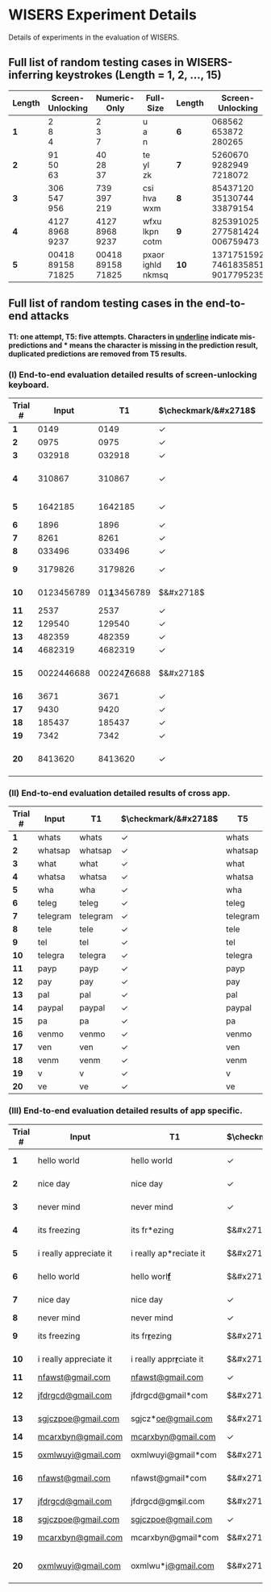 # WISERS Experiment Details
Details of experiments in the evaluation of WISERS.

## Full list of random testing cases in WISERS-inferring keystrokes (Length = 1, 2, ..., 15)

| **Length** | **Screen-Unlocking**    | **Numeric-Only**        | **Full-Size**           | **Length** | **Screen-Unlocking**                   | **Numeric-Only**                       | **Full-Size**                          | **Length** | **Screen-Unlocking**                                  | **Numeric-Only**                                      | **Full-Size**                                         |
|------------|-------------------------|-------------------------|-------------------------|------------|----------------------------------------|----------------------------------------|----------------------------------------|------------|-------------------------------------------------------|-------------------------------------------------------|-------------------------------------------------------|
| **1<br>**  | 2 <br>8<br>4            | 2<br>3<br>7             | u<br>a<br>n             | **6**      | 068562<br>653872<br>280265             | 904819<br>936327<br>540882             | balngo<br>hrifmo<br>tezryw             | **11**     | 82218100139<br>26218481634<br>33589107186             | 41784820716<br>48723799602<br>68872563001             | ylqiielmoho<br>pxzetggrcxg<br>thwsakjteod             |
| **2<br>**  | 91<br>50<br>63          | 40<br>28<br>37          | te<br>yl<br>zk          | **7**      | 5260670<br>9282949<br>7218072          | 2958280<br>9292192<br>6485309          | cdkibyx<br>qotlskz<br>ghflctk          | **12**     | 098539079251<br>328825753635<br>857085497111          | 748503532082<br>450049164597<br>295898082156          | naytsblzxdrj<br>szylmxqjllim<br>patfilswkcej          |
| **3<br>**  | 306<br>547<br>956       | 739<br>397<br>219       | csi<br>hva<br>wxm       | **8**      | 85437120<br>35130744<br>33879154       | 95756580<br>38634842<br>65964210       | toaiquzc<br>pqidlrwa<br>uaiynrmi       | **13**     | 2876024974259<br>1465265988811<br>1406033966135       | 3242733549541<br>7322994281802<br>1048386789639       | ptarpkpusaujl<br>glpizsqiczptn<br>fcjojngzxyvkf       |
| **4<br>**  | 4127<br>8968<br>9237    | 4127<br>8968<br>9237    | wfxu<br>lkpn<br>cotm    | **9**      | 825391025<br>277581424<br>006759473    | 719940202<br>026317997<br>693574538    | jucuurxdm<br>cbeghcuta<br>aedorkpjg    | **14**     | 41845302492256<br>78438253415717<br>02080619089285    | 17633269500226<br>42185712843489<br>41170272367085    | toqmowvkxnjosa<br>fdunuhsimhxclz<br>qiuucjxyczqamo    |
| **5<br>**  | 00418<br>89158<br>71825 | 00418<br>89158<br>71825 | pxaor<br>ighld<br>nkmsq | **10**     | 1371751592<br>7461835851<br>9017795235 | 4683083670<br>9506016800<br>8672604794 | qnfzhqjvak<br>eqfyhbfbkk<br>dlzbboajcu | **15**     | 817967401411367<br>328445035885655<br>616037998122880 | 563789557933062<br>436196398494063<br>313182990131594 | kionmcftkbjrhtg<br>jthohhxiytvtncr<br>kbbcggwajkybmzd |

## Full list of random testing cases in the end-to-end attacks

#### **T1**: one attempt, **T5**: five attempts. Characters in <ins>**underline**</ins> indicate mis-predictions and \* means the character is missing in the prediction result, duplicated predictions are removed from **T5** results.

### (I) End-to-end evaluation detailed results of screen-unlocking keyboard.

| **Trial #** | **Input**  | **T1**           | **$\checkmark/&#x2718$** | **T5**                                             | **$\checkmark/&#x2718$**         | **Trial #** | **Input** | **T1**          | **$\checkmark/&#x2718$** | **T5**                                             | **$\checkmark/&#x2718$**         |
|-------------|------------|------------------|------------------------|----------------------------------------------------|--------------------------------|-------------|-----------|-----------------|------------------------|----------------------------------------------------|--------------------------------|
| **1**       | 0149       | 0149             | $\checkmark$           | 0149                                               | $\checkmark$                   | **21**      | 4869      | 4869            | $\checkmark$           | 4869                                               | $\checkmark$                   |
| **2**       | 0975       | 0975             | $\checkmark$           | 0975                                               | $\checkmark$                   | **22**      | 159628    | 159628          | $\checkmark$           | 159628                                             | $\checkmark$                   |
| **3**       | 032918     | 032918           | $\checkmark$           | 032918                                             | $\checkmark$                   | **23**      | 694330    | 694330          | $\checkmark$           | 694330                                             | $\checkmark$                   |
| **4**       | 310867     | 310867           | $\checkmark$           | 310867                                             | $\checkmark$                   | **24**      | 47526401  | 4<ins>**4**</ins>526401  | $&#x2718$              | 4<ins>**4**</ins>526401<br>4<ins>**4**</ins>526<ins>**7**</ins>01<br>47526401 | $&#x2718$<br>$&#x2718$<br>$\checkmark$ |
| **5**       | 1642185    | 1642185          | $\checkmark$           | 1642185                                            | $\checkmark$                   | **25**      | 976013672 | 9760136<ins>**4**</ins>2 | $&#x2718$              | 9760136<ins>**4**</ins>2<br>976013672                       | $&#x2718$<br>$\checkmark$          |
| **6**       | 1896       | 1896             | $\checkmark$           | 1896                                               | $\checkmark$                   | **26**      | 5198      | 5198            | $\checkmark$           | 5198                                               | $\checkmark$                   |
| **7**       | 8261       | 8261             | $\checkmark$           | 8261                                               | $\checkmark$                   | **27**      | 257813    | 257813          | $\checkmark$           | 257813                                             | $\checkmark$                   |
| **8**       | 033496     | 033496           | $\checkmark$           | 033496                                             | $\checkmark$                   | **28**      | 751943    | 751943          | $\checkmark$           | 751943                                             | $\checkmark$                   |
| **9**       | 3179826    | 3179826          | $\checkmark$           | 3179826                                            | $\checkmark$                   | **29**      | 78787878  | 78<ins>**4**</ins>87878  | $&#x2718$              | 78<ins>**4**</ins>87878<br>78787878                         | $&#x2718$<br>$\checkmark$          |
| **10**      | 0123456789 | 01<ins>**1**</ins>3456789 | $&#x2718$              | 01<ins>**1**</ins>3456789<br>0123456789                     | $&#x2718$<br>$\checkmark$          | **30**      | 643185310 | 6431853<ins>**2**</ins>0 | $&#x2718$              | 6431853<ins>**2**</ins>0<br>643185310                       | $&#x2718$<br>$\checkmark$          |
| **11**      | 2537       | 2537             | $\checkmark$           | 2537                                               | $\checkmark$                   | **31**      | 6263      | 6263            | $\checkmark$           | 6263                                               | $\checkmark$                   |
| **12**      | 129540     | 129540           | $\checkmark$           | 129540                                             | $\checkmark$                   | **32**      | 330522    | 330522          | $\checkmark$           | 330522                                             | $\checkmark$                   |
| **13**      | 482359     | 482359           | $\checkmark$           | 482359                                             | $\checkmark$                   | **33**      | 462183    | 462183          | $\checkmark$           | 462183                                             | $\checkmark$                   |
| **14**      | 4682319    | 4682319          | $\checkmark$           | 4682319                                            | $\checkmark$                   | **34**      | 843250    | 843250          | $\checkmark$           | 843250                                             | $\checkmark$                   |
| **15**      | 0022446688 | 00224<ins>**7**</ins>6688 | $&#x2718$              | 00224<ins>**7**</ins>6688<br>0022<ins>**77**</ins>6688<br>0022446688 | $&#x2718$<br>$&#x2718$<br>$\checkmark$ | **35**      | 987474501 | 98747<ins>**7**</ins>501 | $&#x2718$              | 98747<ins>**7**</ins>501<br>987474501                       | $&#x2718$<br>$\checkmark$          |
| **16**      | 3671       | 3671             | $\checkmark$           | 3671                                               | $\checkmark$                   | **36**      | 2360      | 2360            | $\checkmark$           | 2360                                               | $\checkmark$                   |
| **17**      | 9430       | 9420             | $\checkmark$           | 9420                                               | $\checkmark$                   | **37**      | 950718    | 950718          | $\checkmark$           | 950718                                             | $\checkmark$                   |
| **18**      | 185437     | 185437           | $\checkmark$           | 185437                                             | $\checkmark$                   | **38**      | 825134    | 825134          | $\checkmark$           | 825134                                             | $\checkmark$                   |
| **19**      | 7342       | 7342             | $\checkmark$           | 7342                                               | $\checkmark$                   | **39**      | 5253      | 5253            | $\checkmark$           | 5253                                               | $\checkmark$                   |
| **20**      | 8413620    | 8413620          | $\checkmark$           | 8413620                                            | $\checkmark$                   | **40**      | 47654432  | 4765<ins>**7**</ins>432  | $&#x2718$              | 4765<ins>**7**</ins>432<br>47654<ins>**7**</ins>32<br>47654432       | $&#x2718$<br>$&#x2718$<br>$\checkmark$ |

### (II) End-to-end evaluation detailed results of cross app.

| **Trial #** | **Input** | **T1**   | **$\checkmark/&#x2718$** | **T5**   | **$\checkmark/&#x2718$** | **Trial #** | **Input** | **T1** | **$\checkmark/&#x2718$** | **T5** | **$\checkmark/&#x2718$** |
|-------------|-----------|----------|--------------------------|----------|--------------------------|-------------|-----------|--------|--------------------------|--------|--------------------------|
| **1**       | whats     | whats    | $\checkmark$             | whats    | $\checkmark$             | **21**      | chrom     | chrom  | $\checkmark$             | chrom  | $\checkmark$             |
| **2**       | whatsap   | whatsap  | $\checkmark$             | whatsap  | $\checkmark$             | **22**      | chro      | chro   | $\checkmark$             | chro   | $\checkmark$             |
| **3**       | what      | what     | $\checkmark$             | what     | $\checkmark$             | **23**      | chr       | chr    | $\checkmark$             | chr    | $\checkmark$             |
| **4**       | whatsa    | whatsa   | $\checkmark$             | whatsa   | $\checkmark$             | **24**      | chrome    | chrome | $\checkmark$             | chrome | $\checkmark$             |
| **5**       | wha       | wha      | $\checkmark$             | wha      | $\checkmark$             | **25**      | ch        | ch     | $\checkmark$             | ch     | $\checkmark$             |
| **6**       | teleg     | teleg    | $\checkmark$             | teleg    | $\checkmark$             | **26**      | safa      | safa   | $\checkmark$             | safa   | $\checkmark$             |
| **7**       | telegram  | telegram | $\checkmark$             | telegram | $\checkmark$             | **27**      | safari    | safari | $\checkmark$             | safari | $\checkmark$             |
| **8**       | tele      | tele     | $\checkmark$             | tele     | $\checkmark$             | **28**      | safar     | safar  | $\checkmark$             | safar  | $\checkmark$             |
| **9**       | tel       | tel      | $\checkmark$             | tel      | $\checkmark$             | **29**      | saf       | saf    | $\checkmark$             | saf    | $\checkmark$             |
| **10**      | telegra   | telegra  | $\checkmark$             | telegra  | $\checkmark$             | **30**      | sa        | sa     | $\checkmark$             | sa     | $\checkmark$             |
| **11**      | payp      | payp     | $\checkmark$             | payp     | $\checkmark$             | **31**      | swiss     | swiss  | $\checkmark$             | swiss  | $\checkmark$             |
| **12**      | pay       | pay      | $\checkmark$             | pay      | $\checkmark$             | **32**      | swi       | swi    | $\checkmark$             | swi    | $\checkmark$             |
| **13**      | pal       | pal      | $\checkmark$             | pal      | $\checkmark$             | **33**      | swis      | swis   | $\checkmark$             | swis   | $\checkmark$             |
| **14**      | paypal    | paypal   | $\checkmark$             | paypal   | $\checkmark$             | **34**      | swissc    | swissc | $\checkmark$             | swissc | $\checkmark$             |
| **15**      | pa        | pa       | $\checkmark$             | pa       | $\checkmark$             | **35**      | sw        | sw     | $\checkmark$             | sw     | $\checkmark$             |
| **16**      | venmo     | venmo    | $\checkmark$             | venmo    | $\checkmark$             | **36**      | lh        | lh     | $\checkmark$             | lh     | $\checkmark$             |
| **17**      | ven       | ven      | $\checkmark$             | ven      | $\checkmark$             | **37**      | lhsa      | lhsa   | $\checkmark$             | lhsa   | $\checkmark$             |
| **18**      | venm      | venm     | $\checkmark$             | venm     | $\checkmark$             | **38**      | lhs       | lhs    | $\checkmark$             | lhs    | $\checkmark$             |
| **19**      | v         | v        | $\checkmark$             | v        | $\checkmark$             | **39**      | lhsaf     | lhsaf  | $\checkmark$             | lhsaf  | $\checkmark$             |
| **20**      | ve        | ve       | $\checkmark$             | ve       | $\checkmark$             | **40**      | lhsafe    | lhsafe | $\checkmark$             | lhsafe | $\checkmark$             |

### (III) End-to-end evaluation detailed results of app specific.

| **Trial #** | **Input**              | **T1**                       | **$\checkmark/&#x2718$** | **T5**                                                 | **$\checkmark/&#x2718$** | **Trial #** | **Input**       | **T1**             | **$\checkmark/&#x2718$** | **T5**                                       | **$\checkmark/&#x2718$**       |
|-------------|------------------------|------------------------------|--------------------------|--------------------------------------------------------|--------------------------|-------------|-----------------|--------------------|--------------------------|----------------------------------------------|--------------------------------|
| **1**       | hello world            | hello world                  | $\checkmark$             | hello world                                            | $\checkmark$             | **21**      | www.google.com  | ww*.google.com   | $&#x2718$                    | ww*.google.com<br>www.google.com           | $&#x2718$<br>$\checkmark$          |
| **2**       | nice day               | nice day                     | $\checkmark$             | nice day                                               | $\checkmark$             | **22**      | www.yahoo.com   | www.yaho*.com    | $&#x2718$                    | www.yaho*.com<br>www.yahoo.com             | $&#x2718$<br>$\checkmark$          |
| **3**       | never mind             | never mind                   | $\checkmark$             | never mind                                             | $\checkmark$             | **23**      | www.youtube.com | ww*.youtube.com  | $&#x2718$                    | ww*.youtube.com<br>www.youtube.com         | $&#x2718$<br>$\checkmark$          |
| **4**       | its freezing           | its fr*ezing               | $&#x2718$                    | its fr*zing<br>its freezing                          | $&#x2718$<br>$\checkmark$    | **24**      | www.amazon.com  | www.amazon.com     | $\checkmark$             | www.amazon.com                               | $\checkmark$                   |
| **5**       | i really appreciate it | i really ap*reciate it     | $&#x2718$                    | i really ap*reciate it<br>i really appreciate it     | $&#x2718$<br>$\checkmark$    | **25**      | www.walmart.com | www.walmart.com    | $\checkmark$             | www.walmart.com                              | $\checkmark$                   |
| **6**       | hello world            | hello worl<ins>**f**</ins>           | $&#x2718$                    | hello worl<ins>**f**</ins><br>hello world                       | $&#x2718$<br>$\checkmark$    | **26**      | www.google.com  | www.google.com     | $\checkmark$             | www.google.com                               | $\checkmark$                   |
| **7**       | nice day               | nice day                     | $\checkmark$             | nice day                                               | $\checkmark$             | **27**      | www.yahoo.com   | ww*.yahoo.com    | $&#x2718$                    | ww*.yahoo.com<br>www.yahoo.com             | $&#x2718$<br>$\checkmark$          |
| **8**       | never mind             | never mind                   | $\checkmark$             | never mind                                             | $\checkmark$             | **28**      | www.youtube.com | www*youtube.com  | $\checkmark$             | www*youtube.com                            | $\checkmark$                   |
| **9**       | its freezing           | its fr<ins>**r**</ins>ezing           | $&#x2718$                    | its fr<ins>**r**</ins>ezing<br>its freezing                     | $&#x2718$<br>$\checkmark$    | **29**      | www.amazon.com  | ww*.amazon.com   | $&#x2718$                    | ww*.amazon.com<br>www.amazon.com           | $&#x2718$<br>$\checkmark$          |
| **10**      | i really appreciate it | i really appr<ins>**r**</ins>ciate it | $&#x2718$                    | i really appr<ins>**r**</ins>ciate it<br>i really appreciate it | $&#x2718$<br>$\checkmark$    | **30**      | www.walmart.com | www.walmar*.com  | $&#x2718$                    | www.walmar*.com<br>www.walmart.com         | $&#x2718$<br>$\checkmark$          |
| **11**      | nfawst@gmail.com       | nfawst@gmail.com             | $\checkmark$             | nfawst@gmail.com                                       | $\checkmark$             | **31**      | 013468764189    | 013468764189       | $\checkmark$             | 013468764189                                 | $\checkmark$                   |
| **12**      | jfdrgcd@gmail.com      | jfdrgcd@gmail*com          | $&#x2718$                    | jfdrgcd@gmail*com<br>jddrgcd@gmail.com               | $&#x2718$<br>$\checkmark$    | **32**      | 167983578654    | 167983578654       | $\checkmark$             | 167983578654                                 | $\checkmark$                   |
| **13**      | sgjczpoe@gmail.com     | sgjcz*oe@gmail.com         | $&#x2718$                    | sgjcz*oe@gmail.com<br>sgjczpoe@gmail.com             | $&#x2718$<br>$\checkmark$    | **33**      | 296794641236    | 296794641<ins>**1**</ins>36 | $&#x2718$                    | 296794641<ins>**1**</ins>36<br>296794641236           | $&#x2718$<br>$\checkmark$          |
| **14**      | mcarxbyn@gmail.com     | mcarxbyn@gmail.com           | $\checkmark$             | mcarxbyn@gmail.com                                     | $\checkmark$             | **34**      | 358784645231    | 358784645231       | $\checkmark$             | 358784645231                                 | $\checkmark$                   |
| **15**      | oxmlwuyi@gmail.com     | oxmlwuyi@gmail*com         | $&#x2718$                    | oxmlwuyi@gmail\*com<br>oxmlwuyi@gmail.com             | $&#x2718$<br>$\checkmark$    | **35**      | 431654651568    | 4316546<ins>**6**</ins>1568 | $&#x2718$                    | 4316546<ins>**6**</ins>1568<br>431654651568           | $&#x2718$<br>$\checkmark$          |
| **16**      | nfawst@gmail.com       | nfawst@gmail*com           | $&#x2718$                    | nfawst@gmail*com<br>nfawst@gmail.com                 | $&#x2718$<br>$\checkmark$    | **36**      | 84532761        | 84532761           | $\checkmark$             | 84532761                                     | $\checkmark$                   |
| **17**      | jfdrgcd@gmail.com      | jfdrgcd@gm<ins>**s**</ins>il.com      | $&#x2718$                    | jfdrgcd@gm<ins>**s**</ins>il.com<br>jfdrgcd@gmail.com           | $&#x2718$<br>$\checkmark$    | **37**      | 76831025        | 76831025           | $\checkmark$             | 76831025                                     | $\checkmark$                   |
| **18**      | sgjczpoe@gmail.com     | sgjczpoe@gmail.com           | $\checkmark$             | sgjczpoe@gmail.com                                     | $\checkmark$             | **38**      | 68543102        | 68543102           | $\checkmark$             | 68543102                                     | $\checkmark$                   |
| **19**      | mcarxbyn@gmail.com     | mcarxbyn@gmail*com         | $&#x2718$                    | mcarxbyn@gmail*com<br>mcarxbyn@gmail.com             | $&#x2718$<br>$\checkmark$    | **39**      | 53681279        | 53681279           | $\checkmark$             | 53681279                                     | $\checkmark$                   |
| **20**      | oxmlwuyi@gmail.com     | oxmlwu*i@gmail.com         | $&#x2718$                    | oxmlwuyi@gmail*com<br>oxmlwuyi@gmail.com             | $&#x2718$<br>$\checkmark$    | **40**      | 46531640        | 4<ins>**3**</ins>531640     | $&#x2718$                    | 4<ins>**3**</ins>531640<br>46<ins>**6**</ins>31640<br>46531640 | $&#x2718$<br>$&#x2718$<br>$\checkmark$ |
